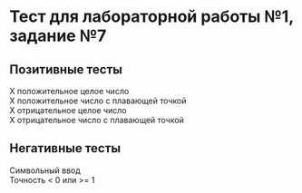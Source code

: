 #  Тест для лабораторной работы №1, задание №7

## Позитивные тесты
Х положительное целое число  
Х положительное число с плавающей точкой  
Х отрицательное целое число  
Х отрицательное число с плавающей точкой  



## Негативные тесты
Символьный ввод  
Точность < 0 или >= 1  
